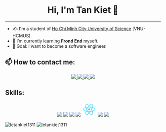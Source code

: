<h1 align="center">Hi, I'm Tan Kiet 👋</h1>

<p align="center">
<!--   <a href="https://github.com/DenverCoder1/readme-typing-svg"><img src="https://readme-typing-svg.herokuapp.com/?lines=Software+Engineering+Student;Always%20learning%20new%20things&center=true&width=500&height=50"></a> -->
</p>
<hr/>
<!-- <p align="center"><img src="https://img.icons8.com/color/48/000000/vietnam-circular.png"/></p>
<h3 align="center">A passionate developer from Vietnam </h3>
<p align="center"> <img src="https://komarev.com/ghpvc/?username=letankiet1311" alt="letankiet1311" /> <img src="https://badges.pufler.dev/repos/letankiet1311" alt="letankiet1311" /> </p> -->

- ✍ I'm a student of [Ho Chi Minh City University of Science](https://hcmus.edu.vn) (VNU-HCMUS).
- 🌱 I’m currently learning **Frond End** myseft.
- ️🎯 Goal: I want to become a software engineer.


## 📫 How to contact me:
<p align="center">
  <a href="https://www.facebook.com/profile.php?id=100025298301377" alt="Facebook">
    <img src="https://img.icons8.com/fluent/48/000000/facebook-new.png" target="_blank" />
  </a> 
  <a href="https://github.com/letankiet1311" alt="Github">
    <img src="https://img.icons8.com/fluent/48/000000/github.png"/>
  </a> 
  <a href="mailto:letankietpdcd@gmail.com" alt="Email">
    <img src="https://img.icons8.com/fluent/48/000000/mailing.png"/>
  </a>
  <a href="https://www.linkedin.com/in/kiet-le-09b75a229/" target="_blank">
    <img src="https://img.icons8.com/fluent/48/000000/linkedin.png"/>
  </a>
</p>

## Skills:
<p align="center">
  <img src="https://img.icons8.com/color/48/000000/html-5--v1.png"/>
  <img src="https://img.icons8.com/color/48/000000/css3.png"/>
  <img src="https://img.icons8.com/color/48/000000/javascript--v1.png"/>
  <img src="https://img.icons8.com/color/48/000000/visual-studio-code-2019.png"/>
  <img src="https://raw.githubusercontent.com/github/explore/80688e429a7d4ef2fca1e82350fe8e3517d3494d/topics/react/react.png" width="48px" height="48px" />
  <img src="https://img.icons8.com/color/48/000000/sass.png"/>
<!--   <img src="https://upload.wikimedia.org/wikipedia/commons/d/d5/Tailwind_CSS_Logo.svg" width="48px" height="48px"/> -->
<!--   <img src="https://img.icons8.com/color/48/000000/git.png"/> -->
  <img src="https://img.icons8.com/color/48/000000/github-2.png"/>
</p>


<img src="https://github-readme-stats.vercel.app/api/top-langs/?username=letankiet1311&bg_color=FFFFFF00&text_color=179fa3&layout=compact&hide=CSS&langs_count=10&custom_title=Most%20usage%20languages" alt="letankiet1311" width="40%"/>


<img src="https://github-readme-stats.vercel.app/api?username=letankiet1311&bg_color=FFFFFF00&text_color=179fa3&show_icons=true&count_private=true&include_all_commits=true&custom_title=Activities%20on%20Github" alt="letankiet1311" width="60%"/>
